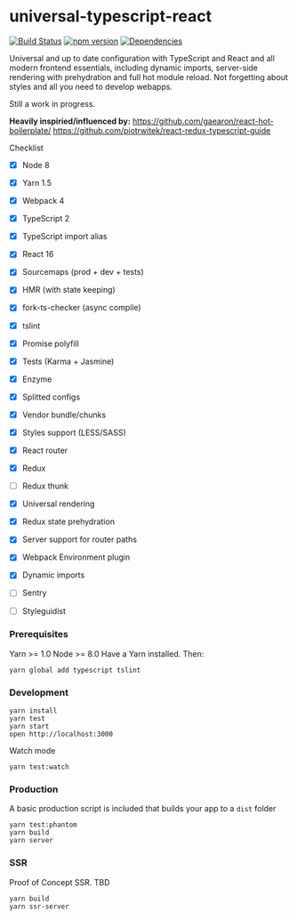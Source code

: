 universal-typescript-react
=====================
[![Build Status](https://travis-ci.org/zdanowiczkonrad/universal-typescript-react.svg?branch=master)](https://travis-ci.org/zdanowiczkonrad/universal-typescript-react) [![npm version](https://badge.fury.io/js/universal-typescript-react.svg)](https://badge.fury.io/js/universal-typescript-react) [![Dependencies](https://david-dm.org/zdanowiczkonrad/universal-typescript-react.svg)](https://david-dm.org/zdanowiczkonrad/universal-typescript-react.svg)

Universal and up to date configuration with TypeScript and React and all modern frontend essentials,
including dynamic imports, server-side rendering with prehydration and full hot module reload.
Not forgetting about styles and all you need to develop webapps.

Still a work in progress.

**Heavily inspiried/influenced by:**
https://github.com/gaearon/react-hot-boilerplate/
https://github.com/piotrwitek/react-redux-typescript-guide

Checklist
* [x] Node 8
* [x] Yarn 1.5
* [x] Webpack 4
* [x] TypeScript 2
* [x] TypeScript import alias
* [x] React 16
* [x] Sourcemaps (prod + dev + tests)
* [x] HMR (with state keeping)
* [x] fork-ts-checker (async compile)
* [x] tslint
* [x] Promise polyfill
* [x] Tests (Karma + Jasmine)
* [x] Enzyme
* [x] Splitted configs
* [x] Vendor bundle/chunks
* [x] Styles support (LESS/SASS)
* [x] React router
* [x] Redux
* [ ] Redux thunk
* [x] Universal rendering
* [x] Redux state prehydration
* [x] Server support for router paths
* [x] Webpack Environment plugin
* [x] Dynamic imports
* [ ] Sentry
* [ ] Styleguidist


### Prerequisites

Yarn >= 1.0
Node >= 8.0 
Have a Yarn installed. Then:

```
yarn global add typescript tslint
```

### Development
```
yarn install
yarn test
yarn start
open http://localhost:3000
```

Watch mode

```
yarn test:watch
```

### Production

A basic production script is included that builds your app to a `dist` folder


```
yarn test:phantom
yarn build
yarn server
```


### SSR

Proof of Concept SSR. TBD

```
yarn build
yarn ssr-server
```